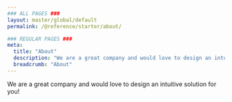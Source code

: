 ```yaml
---
### ALL PAGES ###
layout: master/global/default
permalink: /@reference/starter/about/

### REGULAR PAGES ###
meta:
  title: "About"
  description: "We are a great company and would love to design an intuitive solution for you!"
  breadcrumb: "About"
---
```

We are a great company and would love to design an intuitive solution for you!
